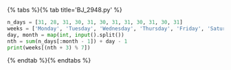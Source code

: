{% tabs %}{% tab title='BJ_2948.py' %}

```py
n_days = [31, 28, 31, 30, 31, 30, 31, 31, 30, 31, 30, 31]
weeks = ['Monday', 'Tuesday', 'Wednesday', 'Thursday', 'Friday', 'Saturday', 'Sunday']
day, month = map(int, input().split())
nth = sum(n_days[:month - 1]) + day - 1
print(weeks[(nth + 3) % 7])
```

{% endtab %}{% endtabs %}
